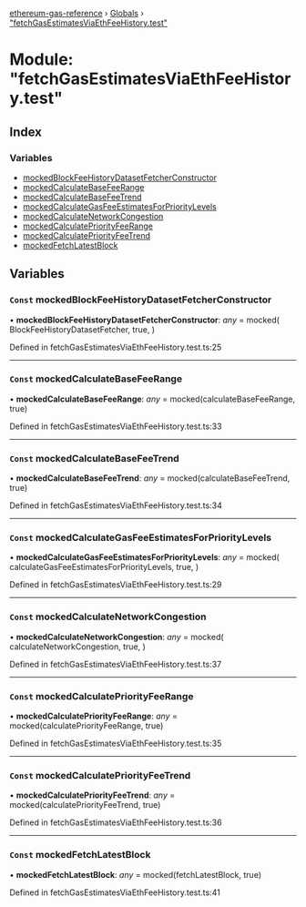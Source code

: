 [ethereum-gas-reference](../README.md) › [Globals](../globals.md) › ["fetchGasEstimatesViaEthFeeHistory.test"](_fetchgasestimatesviaethfeehistory_test_.md)

# Module: "fetchGasEstimatesViaEthFeeHistory.test"

## Index

### Variables

* [mockedBlockFeeHistoryDatasetFetcherConstructor](_fetchgasestimatesviaethfeehistory_test_.md#const-mockedblockfeehistorydatasetfetcherconstructor)
* [mockedCalculateBaseFeeRange](_fetchgasestimatesviaethfeehistory_test_.md#const-mockedcalculatebasefeerange)
* [mockedCalculateBaseFeeTrend](_fetchgasestimatesviaethfeehistory_test_.md#const-mockedcalculatebasefeetrend)
* [mockedCalculateGasFeeEstimatesForPriorityLevels](_fetchgasestimatesviaethfeehistory_test_.md#const-mockedcalculategasfeeestimatesforprioritylevels)
* [mockedCalculateNetworkCongestion](_fetchgasestimatesviaethfeehistory_test_.md#const-mockedcalculatenetworkcongestion)
* [mockedCalculatePriorityFeeRange](_fetchgasestimatesviaethfeehistory_test_.md#const-mockedcalculatepriorityfeerange)
* [mockedCalculatePriorityFeeTrend](_fetchgasestimatesviaethfeehistory_test_.md#const-mockedcalculatepriorityfeetrend)
* [mockedFetchLatestBlock](_fetchgasestimatesviaethfeehistory_test_.md#const-mockedfetchlatestblock)

## Variables

### `Const` mockedBlockFeeHistoryDatasetFetcherConstructor

• **mockedBlockFeeHistoryDatasetFetcherConstructor**: *any* = mocked(
  BlockFeeHistoryDatasetFetcher,
  true,
)

Defined in fetchGasEstimatesViaEthFeeHistory.test.ts:25

___

### `Const` mockedCalculateBaseFeeRange

• **mockedCalculateBaseFeeRange**: *any* = mocked(calculateBaseFeeRange, true)

Defined in fetchGasEstimatesViaEthFeeHistory.test.ts:33

___

### `Const` mockedCalculateBaseFeeTrend

• **mockedCalculateBaseFeeTrend**: *any* = mocked(calculateBaseFeeTrend, true)

Defined in fetchGasEstimatesViaEthFeeHistory.test.ts:34

___

### `Const` mockedCalculateGasFeeEstimatesForPriorityLevels

• **mockedCalculateGasFeeEstimatesForPriorityLevels**: *any* = mocked(
  calculateGasFeeEstimatesForPriorityLevels,
  true,
)

Defined in fetchGasEstimatesViaEthFeeHistory.test.ts:29

___

### `Const` mockedCalculateNetworkCongestion

• **mockedCalculateNetworkCongestion**: *any* = mocked(
  calculateNetworkCongestion,
  true,
)

Defined in fetchGasEstimatesViaEthFeeHistory.test.ts:37

___

### `Const` mockedCalculatePriorityFeeRange

• **mockedCalculatePriorityFeeRange**: *any* = mocked(calculatePriorityFeeRange, true)

Defined in fetchGasEstimatesViaEthFeeHistory.test.ts:35

___

### `Const` mockedCalculatePriorityFeeTrend

• **mockedCalculatePriorityFeeTrend**: *any* = mocked(calculatePriorityFeeTrend, true)

Defined in fetchGasEstimatesViaEthFeeHistory.test.ts:36

___

### `Const` mockedFetchLatestBlock

• **mockedFetchLatestBlock**: *any* = mocked(fetchLatestBlock, true)

Defined in fetchGasEstimatesViaEthFeeHistory.test.ts:41
